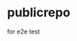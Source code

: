# publicrepo
for e2e test


























































































































































































































































































































































































































































































































































































































































































































































































































































































































































































































































































































































































































































































































































































































































































































































































































































































































































































































































































































































































